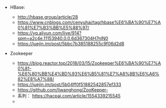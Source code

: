 

* HBase: 
    * http://hbase.group/article/28
    * https://www.cnblogs.com/cenyuhai/tag/hbase%E6%BA%90%E7%A0%81%E7%B3%BB%E5%88%97/
    * https://yq.aliyun.com/live/914?spm=a2c4e.11153940.0.0.6d367304H7nlN0
    * https://juejin.im/post/5bbc7b385188255c9f06d2d8
    

* Zookeeper
   * https://blog.reactor.top/2018/03/15/Zookeeper%E6%BA%90%E7%A0%81-%E6%80%BB%E4%BD%93%E6%B5%81%E7%A8%8B%E6%A6%82%E8%A7%88/
   * https://juejin.im/post/5b04ff0f51882542857ef333
   * https://github.com/liwanghong/ZooKeeper-
   * 系列： https://hacpai.com/article/1554339215545
   * 
  
